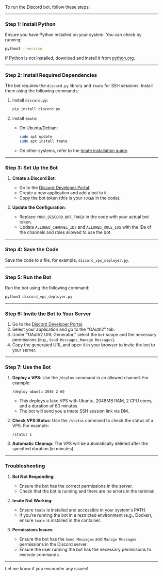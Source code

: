 To run the Discord bot, follow these steps:

---

### **Step 1: Install Python**
Ensure you have Python installed on your system. You can check by running:
```bash
python3 --version
```
If Python is not installed, download and install it from [python.org](https://www.python.org/).

---

### **Step 2: Install Required Dependencies**
The bot requires the `discord.py` library and `tmate` for SSH sessions. Install them using the following commands:

1. Install `discord.py`:
   ```bash
   pip install discord.py
   ```

2. Install `tmate`:
   - On Ubuntu/Debian:
     ```bash
     sudo apt update
     sudo apt install tmate
     ```
   - On other systems, refer to the [tmate installation guide](https://tmate.io/).

---

### **Step 3: Set Up the Bot**
1. **Create a Discord Bot**:
   - Go to the [Discord Developer Portal](https://discord.com/developers/applications).
   - Create a new application and add a bot to it.
   - Copy the bot token (this is your `TOKEN` in the code).

2. **Update the Configuration**:
   - Replace `YOUR_DISCORD_BOT_TOKEN` in the code with your actual bot token.
   - Update `ALLOWED_CHANNEL_IDS` and `ALLOWED_ROLE_IDS` with the IDs of the channels and roles allowed to use the bot.

---

### **Step 4: Save the Code**
Save the code to a file, for example, `discord_vps_deployer.py`.

---

### **Step 5: Run the Bot**
Run the bot using the following command:
```bash
python3 discord_vps_deployer.py
```

---

### **Step 6: Invite the Bot to Your Server**
1. Go to the [Discord Developer Portal](https://discord.com/developers/applications).
2. Select your application and go to the "OAuth2" tab.
3. Under "OAuth2 URL Generator," select the `bot` scope and the necessary permissions (e.g., `Send Messages`, `Manage Messages`).
4. Copy the generated URL and open it in your browser to invite the bot to your server.

---

### **Step 7: Use the Bot**
1. **Deploy a VPS**:
   Use the `/deploy` command in an allowed channel. For example:
   ```
   /deploy ubuntu 2048 2 60
   ```
   - This deploys a fake VPS with Ubuntu, 2048MB RAM, 2 CPU cores, and a duration of 60 minutes.
   - The bot will send you a tmate SSH session link via DM.

2. **Check VPS Status**:
   Use the `/status` command to check the status of a VPS. For example:
   ```
   /status 1
   ```

3. **Automatic Cleanup**:
   The VPS will be automatically deleted after the specified duration (in minutes).

---

### **Troubleshooting**
1. **Bot Not Responding**:
   - Ensure the bot has the correct permissions in the server.
   - Check that the bot is running and there are no errors in the terminal.

2. **tmate Not Working**:
   - Ensure `tmate` is installed and accessible in your system's PATH.
   - If you're running the bot in a restricted environment (e.g., Docker), ensure `tmate` is installed in the container.

3. **Permissions Issues**:
   - Ensure the bot has the `Send Messages` and `Manage Messages` permissions in the Discord server.
   - Ensure the user running the bot has the necessary permissions to execute commands.

---

Let me know if you encounter any issues!
